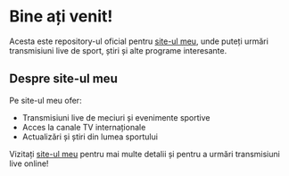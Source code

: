 # Bine ați venit!

Acesta este repository-ul oficial pentru [site-ul meu](https://livefotbaltv.blogspot.com/), unde puteți urmări transmisiuni live de sport, știri și alte programe interesante.

## Despre site-ul meu

Pe site-ul meu ofer:
- Transmisiuni live de meciuri și evenimente sportive
- Acces la canale TV internaționale
- Actualizări și știri din lumea sportului

Vizitați [site-ul meu]([https://exemplu.ro](https://livefotbaltv.blogspot.com/)) pentru mai multe detalii și pentru a urmări transmisiuni live online!
